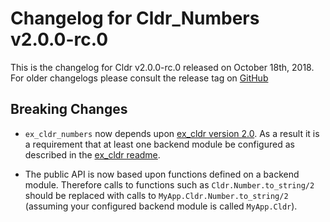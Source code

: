 # Changelog for Cldr_Numbers v2.0.0-rc.0

This is the changelog for Cldr v2.0.0-rc.0 released on October 18th, 2018.  For older changelogs please consult the release tag on [GitHub](https://github.com/kipcole9/cldr_numbers/tags)

## Breaking Changes

* `ex_cldr_numbers` now depends upon [ex_cldr version 2.0](https://hex.pm/packages/ex_cldr/2.0.0-rc.0).  As a result it is a requirement that at least one backend module be configured as described in the [ex_cldr readme](https://hexdocs.pm/ex_cldr/2.0.0-rc.0/readme.html#configuration).

* The public API is now based upon functions defined on a backend module. Therefore calls to functions such as `Cldr.Number.to_string/2` should be replaced with calls to `MyApp.Cldr.Number.to_string/2` (assuming your configured backend module is called `MyApp.Cldr`).
